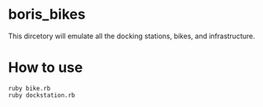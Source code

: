 # boris_bikes
This dircetory will emulate all the docking stations, bikes, and infrastructure.

# How to use
```shell
ruby bike.rb
ruby dockstation.rb
```